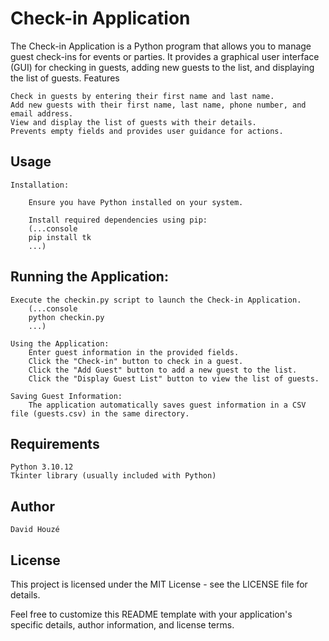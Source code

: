 # Check-in Application

The Check-in Application is a Python program that allows you to manage guest check-ins for events or parties. It provides a graphical user interface (GUI) for checking in guests, adding new guests to the list, and displaying the list of guests.
Features

    Check in guests by entering their first name and last name.
    Add new guests with their first name, last name, phone number, and email address.
    View and display the list of guests with their details.
    Prevents empty fields and provides user guidance for actions.

## Usage

    Installation:

        Ensure you have Python installed on your system.

        Install required dependencies using pip:
        (...console
        pip install tk
        ...)
    

## Running the Application:

    Execute the checkin.py script to launch the Check-in Application.
        (...console
        python checkin.py
        ...)
        
    Using the Application:
        Enter guest information in the provided fields.
        Click the "Check-in" button to check in a guest.
        Click the "Add Guest" button to add a new guest to the list.
        Click the "Display Guest List" button to view the list of guests.

    Saving Guest Information:
        The application automatically saves guest information in a CSV file (guests.csv) in the same directory.

## Requirements

    Python 3.10.12
    Tkinter library (usually included with Python)

## Author

    David Houzé

## License

This project is licensed under the MIT License - see the LICENSE file for details.

Feel free to customize this README template with your application's specific details, author information, and license terms.